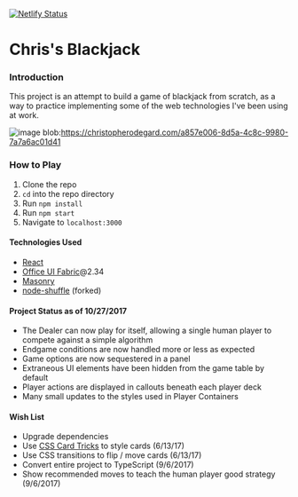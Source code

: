 [![Netlify Status](https://api.netlify.com/api/v1/badges/a4a75fa0-06a5-4074-b22d-6797ea093864/deploy-status)](https://app.netlify.com/sites/codegard1-blackjack/deploys)

# Chris's Blackjack

### Introduction
This project is an attempt to build a game of blackjack from scratch, as a way to practice implementing some of the web technologies I've been using at work. 


![image](https://user-images.githubusercontent.com/5205131/112094450-a8884400-8b71-11eb-9853-0eaba33d5b23.png)
blob:https://christopherodegard.com/a857e006-8d5a-4c8c-9980-7a7a6ac01d41

### How to Play
1. Clone the repo 
2. `cd` into the repo directory
3. Run `npm install`
4. Run `npm start`
5. Navigate to `localhost:3000`

#### Technologies Used
* [React](https://facebook.github.io/react/)
* [Office UI Fabric](https://dev.office.com/fabric)@2.34
* [Masonry](https://masonry.desandro.com/) 
* [node-shuffle](https://github.com/codegard1/node-shuffle) (forked)

#### Project Status as of 10/27/2017
* The Dealer can now play for itself, allowing a single human player to compete against a simple algorithm
* Endgame conditions are now handled more or less as expected
* Game options are now sequestered in a panel  
* Extraneous UI elements have been hidden from the game table by default
* Player actions are displayed in callouts beneath each player deck
* Many small updates to the styles used in Player Containers 

#### Wish List
* Upgrade dependencies
* Use [CSS Card Tricks](https://designshack.net/articles/css/css-card-tricks/) to style cards (6/13/17)
* Use CSS transitions to flip / move cards (6/13/17)
* Convert entire project to TypeScript (9/6/2017) 
* Show recommended moves to teach the human player good strategy (9/6/2017)
